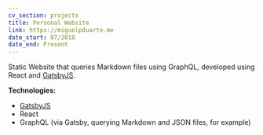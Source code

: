 ```yaml
---
cv_section: projects
title: Personal Website
link: https://miguelpduarte.me
date_start: 07/2018
date_end: Present
---
```


Static Website that queries Markdown files using GraphQL, developed using React and [GatsbyJS](https://gatsbyjs.org).

**Technologies:**

- [GatsbyJS](https://gatsbyjs.org)
- React
- GraphQL (via Gatsby, querying Markdown and JSON files, for example)